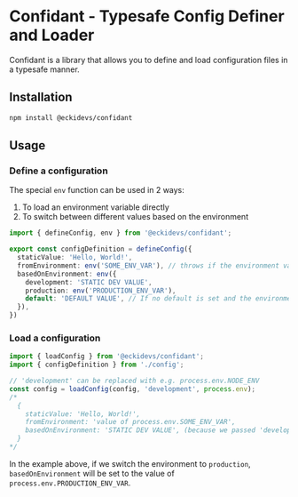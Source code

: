 # Confidant - Typesafe Config Definer and Loader

Confidant is a library that allows you to define and load configuration files in a typesafe manner. 

## Installation

```bash
npm install @eckidevs/confidant
```

## Usage

### Define a configuration

The special `env` function can be used in 2 ways:

1. To load an environment variable directly
2. To switch between different values based on the environment

```typescript
import { defineConfig, env } from '@eckidevs/confidant';

export const configDefinition = defineConfig({
  staticValue: 'Hello, World!',
  fromEnvironment: env('SOME_ENV_VAR'), // throws if the environment variable is not set
  basedOnEnvironment: env({
    development: 'STATIC DEV VALUE',
    production: env('PRODUCTION_ENV_VAR'),
    default: 'DEFAULT VALUE', // If no default is set and the environment is not found, an error will be thrown
  }),
})
```

### Load a configuration

```typescript
import { loadConfig } from '@eckidevs/confidant';
import { configDefinition } from './config';

// 'development' can be replaced with e.g. process.env.NODE_ENV
const config = loadConfig(config, 'development', process.env);
/*
  {
    staticValue: 'Hello, World!',
    fromEnvironment: 'value of process.env.SOME_ENV_VAR',
    basedOnEnvironment: 'STATIC DEV VALUE', (because we passed 'development' as the environment)
  }
*/
```

In the example above, if we switch the environment to `production`, `basedOnEnvironment` will be set to the value of `process.env.PRODUCTION_ENV_VAR`.


